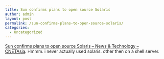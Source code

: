 ```yaml
---
title: Sun confirms plans to open source Solaris
author: admin
layout: post
permalink: /sun-confirms-plans-to-open-source-solaris/
categories:
  - Uncategorized
---
```

[Sun confirms plans to open source Solaris &#8211; News & Technology &#8211; CNETAsia][1]. Hmmm. i never actually used solaris. other then on a shell server.

 [1]: http://asia.cnet.com/newstech/applications/0,39001094,39181540,00.htm
